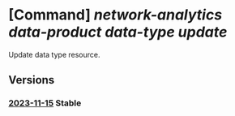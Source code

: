 # [Command] _network-analytics data-product data-type update_

Update data type resource.

## Versions

### [2023-11-15](/Resources/mgmt-plane/L3N1YnNjcmlwdGlvbnMve30vcmVzb3VyY2Vncm91cHMve30vcHJvdmlkZXJzL21pY3Jvc29mdC5uZXR3b3JrYW5hbHl0aWNzL2RhdGFwcm9kdWN0cy97fS9kYXRhdHlwZXMve30=/2023-11-15.xml) **Stable**

<!-- mgmt-plane /subscriptions/{}/resourcegroups/{}/providers/microsoft.networkanalytics/dataproducts/{}/datatypes/{} 2023-11-15 -->
